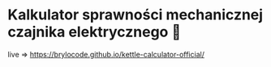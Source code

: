 # Kalkulator sprawności mechanicznej czajnika elektrycznego 🤨

live => https://brylocode.github.io/kettle-calculator-official/
